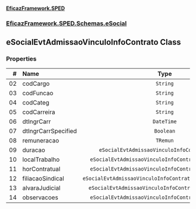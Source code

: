 #### [EficazFramework.SPED](EficazFrameworkSPED.md 'EficazFramework SPED')
### [EficazFramework.SPED.Schemas.eSocial](EficazFramework.SPED.Schemas.eSocial.md 'EficazFramework.SPED.Schemas.eSocial')

## eSocialEvtAdmissaoVinculoInfoContrato Class
### Properties

| # | Name | Type | |
| ---: | :--- | :---: | :--- |
| 02 | codCargo | `String` |  |
| 03 | codFuncao | `String` |  |
| 04 | codCateg | `String` |  |
| 05 | codCarreira | `String` |  |
| 06 | dtIngrCarr | `DateTime` |  |
| 07 | dtIngrCarrSpecified | `Boolean` |  |
| 08 | remuneracao | `TRemun` |  |
| 09 | duracao | `eSocialEvtAdmissaoVinculoInfoContratoDuracao` |  |
| 10 | localTrabalho | `eSocialEvtAdmissaoVinculoInfoContratoLocalTrabalho` |  |
| 11 | horContratual | `eSocialEvtAdmissaoVinculoInfoContratoHorContratual` |  |
| 12 | filiacaoSindical | `eSocialEvtAdmissaoVinculoInfoContratoFiliacaoSindical[]` |  |
| 13 | alvaraJudicial | `eSocialEvtAdmissaoVinculoInfoContratoAlvaraJudicial` |  |
| 14 | observacoes | `eSocialEvtAdmissaoVinculoInfoContratoObservacoes[]` |  |
